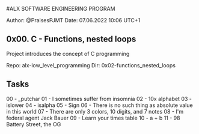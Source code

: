 #ALX SOFTWARE ENGINEERING PROGRAM 

Author:		@PraisesPJMT
Date:		07.06.2022 10:06 UTC+1


## 0x00. C - Functions, nested loops
Project introduces the concept of C programming

Repo:	alx-low_level_programming
Dir:	0x02-functions_nested_loops

## Tasks
00 - _putchar
01 - I sometimes suffer from insomnia
02 - 10x alphabet
03 - islower
04 - isalpha
05 - Sign
06 - There is no such thing as absolute value in this world
07 - There are only 3 colors, 10 digits, and 7 notes
08 - I'm federal agent Jack Bauer
09 - Learn your times table
10 - a + b
11 - 98 Battery Street, the OG
